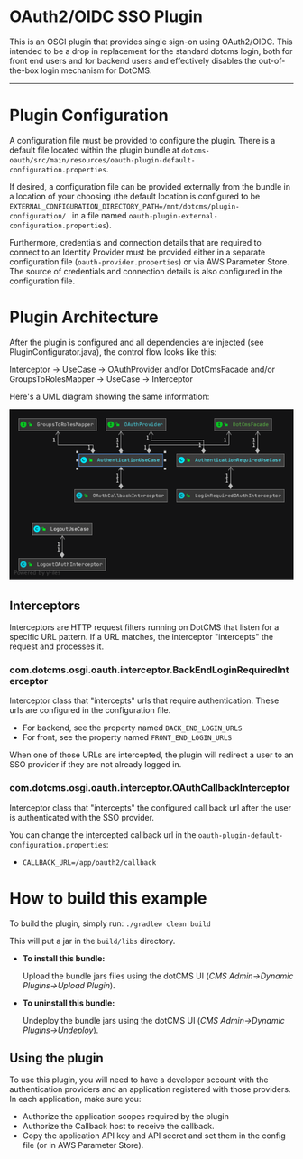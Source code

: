 # OAuth2/OIDC SSO Plugin

This is an OSGI plugin that provides single sign-on using OAuth2/OIDC.
This intended to be a drop in replacement for the standard dotcms login, both for front end users and for backend users and effectively disables the out-of-the-box login mechanism for DotCMS.

---

# Plugin Configuration

A configuration file must be provided to configure the plugin. 
There is a default file located within the plugin bundle at `dotcms-oauth/src/main/resources/oauth-plugin-default-configuration.properties`.

If desired, a configuration file can be provided externally from the bundle in a location of your choosing (the default location is configured to be `EXTERNAL_CONFIGURATION_DIRECTORY_PATH=/mnt/dotcms/plugin-configuration/
` in a file named `oauth-plugin-external-configuration.properties`).

Furthermore, credentials and connection details that are required to connect to an Identity Provider must be provided either in a separate configuration file (`oauth-provider.properties`) or via AWS Parameter Store.
The source of credentials and connection details is also configured in the configuration file.

# Plugin Architecture

After the plugin is configured and all dependencies are injected (see PluginConfigurator.java), the control flow looks like this:

Interceptor -> UseCase -> OAuthProvider and/or DotCmsFacade and/or GroupsToRolesMapper -> UseCase -> Interceptor

Here's a UML diagram showing the same information:

![UML Architecture Diagram](dotcms-oauth/uml/PluginExecutionModel.png)


## Interceptors

Interceptors are HTTP request filters running on DotCMS that listen for a specific URL pattern. If a URL matches,
the interceptor "intercepts" the request and processes it.

### com.dotcms.osgi.oauth.interceptor.BackEndLoginRequiredInterceptor
Interceptor class that "intercepts" urls that require authentication. These urls are configured in the configuration file. 
* For backend, see the property named `BACK_END_LOGIN_URLS`
* For front, see the property named `FRONT_END_LOGIN_URLS`

When one of those URLs are intercepted, the plugin will redirect a user to an SSO provider if they are not already logged in.

### com.dotcms.osgi.oauth.interceptor.OAuthCallbackInterceptor
Interceptor class that "intercepts" the configured call back url after the user is authenticated with the SSO provider.

You can change the intercepted callback url in the `oauth-plugin-default-configuration.properties`:
* `CALLBACK_URL=/app/oauth2/callback`

# How to build this example
 
To build the plugin, simply run:
 `./gradlew clean build`
 
 This will put a jar in the `build/libs` directory.

 * **To install this bundle:**
   
     Upload the bundle jars files using the dotCMS UI (*CMS Admin->Dynamic Plugins->Upload Plugin*).
 
 * **To uninstall this bundle:**
     
     Undeploy the bundle jars using the dotCMS UI (*CMS Admin->Dynamic Plugins->Undeploy*).


## Using the plugin
To use this plugin, you will need to have a developer account with the authentication providers and an application registered with those providers.  In each application, make sure you: 
* Authorize the application scopes required by the plugin
* Authorize the Callback host to receive the callback.
* Copy the application API key and API secret and set them in the config file (or in AWS Parameter Store).
